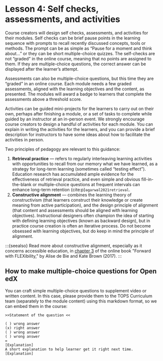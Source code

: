 # Lesson 4: Self checks, assessments, and activities

Course creators will design self checks, assessments, and activities  for their modules. Self checks can be brief pause points in the learning sequence with prompts to recall recently discussed concepts, tools or methods. The prompt can be as simple as “Pause for a moment and think about...” or they can be short multiple-choice quizzes. The self-checks are not “graded” in the online course, meaning that no points are assigned to them. If they are multiple-choice questions, the correct answer can be displayed after the learner’s attempt. 

Assessments can also be multiple-choice questions, but this time they are “graded” in an online course. Each module needs a few graded assessments, aligned with the learning objectives and the content, as presented. The modules will award a badge to learners that complete the assessments above a threshold score.

Activities can be guided mini-projects for the learners to carry out on their own, perhaps after finishing a module, or a set of tasks to complete while guided by an instructor at an in-person event. We strongly encourage course creators to design a handful of activities for each module. You can explain in writing the activities for the learners, and you can provide a brief description for instructors to have some ideas about how to facilitate the activities in person.

Two principles of pedagogy are relevant to this guidance:

1. **Retrieval practice** — refers to regularly interleaving learning activities with opportunities to recall from our memory what we have learned, as a strategy for long-term learning (sometimes called “testing effect”). Education research has accumulated ample evidence for the effectiveness of retrieval practice, and even simple and obvious fill-in-the-blank or multiple-choice questions at frequent intervals can enhance long-term retention {cite:p}`agarwal2021retrieval`.
2. **Constructive alignment** — combines the learning theory of constructivism (that learners construct their knowledge or create meaning from active participation), and the design principle of alignment (that content and assessments should be aligned with learning objectives). Instructional designers often champion the idea of starting with defining learning objectives (known as backward design), but in practice course creation is often an iterative process. Do not become obsessed with learning objectives, but do keep in mind the principle of alignment.

:::{seealso}
Read more about constructive alignment, especially as it concerns accessible education, in [chapter 3](https://flexforward.pressbooks.com/chapter/constructive-alignment/) of the online book "Forward with FLEXibility,"  by Alise de Bie and Kate Brown (2017).
:::

## How to make multiple-choice questions for Open edX

You can craft simple multiple-choice questions to supplement video or written content. In this case, please provide them to the TOPS Curriculum team (separately to the module content) using this markdown format, so we can embed them in the course:

```
>>Statement of the question <<

( ) wrong answer
(x) right answer
( ) wrong answer
( ) wrong answer
=
[Explanation]
A short explanation to help learner get it right next time.
[Explanation]

```